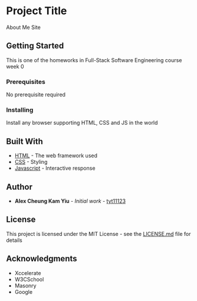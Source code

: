 # Project Title

About Me Site

## Getting Started

This is one of the homeworks in Full-Stack Software Engineering course week 0

### Prerequisites

No prerequisite required

### Installing

Install any browser supporting HTML, CSS and JS in the world

## Built With

* [HTML](https://developer.mozilla.org/en-US/docs/Web/HTML) - The web framework used
* [CSS](https://developer.mozilla.org/en-US/docs/Web/CSS) - Styling
* [Javascript](https://developer.mozilla.org/en-US/docs/Web/JavaScript) - Interactive response

## Author

* **Alex Cheung Kam Yiu** - *Initial work* - [tyt11123](https://tyt11123.github.io)

## License

This project is licensed under the MIT License - see the [LICENSE.md](LICENSE.md) file for details

## Acknowledgments

* Xccelerate
* W3CSchool
* Masonry
* Google
